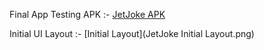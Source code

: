 Final App Testing APK :-  [JetJoke APK](app/build/outputs/apk/debug/app-debug.apk)

Initial UI Layout :- [Initial Layout](JetJoke Initial Layout.png)
